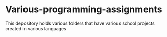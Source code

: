 # Various-programming-assignments
This depository holds various folders that have various school projects created in various languages
